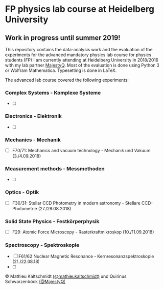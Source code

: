 # FP physics lab course at Heidelberg University

## Work in progress until summer 2019!

This repository contains the data-analysis work and the evaluation of the experiments for the advanced mandatory physics lab course for physics students (FP) I am currently attending at Heidelberg University in 2018/2019 with my lab partner [MajestyQ](https://github.com/MajestyQ).
Most of the evaluation is done using Python 3 or Wolfram Mathematica. Typesetting is done in LaTeX.

The advanced lab course covered the following experiments:

### Complex Systems - Komplexe Systeme
- [ ]

### Electronics - Elektronik
- [ ]

### Mechanics - Mechanik
- [ ] F70/71: Mechanics and vacuum technology - Mechanik und Vakuum (3./4.09.2018)

### Measurement methods - Messmethoden
- [ ]

### Optics - Optik
- [ ] F30/31: Stellar CCD Photometry in modern astronomy - Stellare CCD-Photometrie (27./28.08.2018)

### Solid State Physics - Festkörperphysik
- [ ] F29: Atomic Force Microscopy - Rasterkraftmikroskop (10./11.09.2018)

### Spectroscopy - Spektroskopie
- [ ] F61/62 Nuclear Magnetic Resonance - Kernresonanzspektroskopie (21./22.08.18)
- [ ]


© Mathieu Kaltschmidt [(@mathieukaltschmidt)](https://github.com/mathieukaltschmidt) und Quirinus Schwarzenböck [(@MajestyQ)](https://github.com/MajestyQ)
